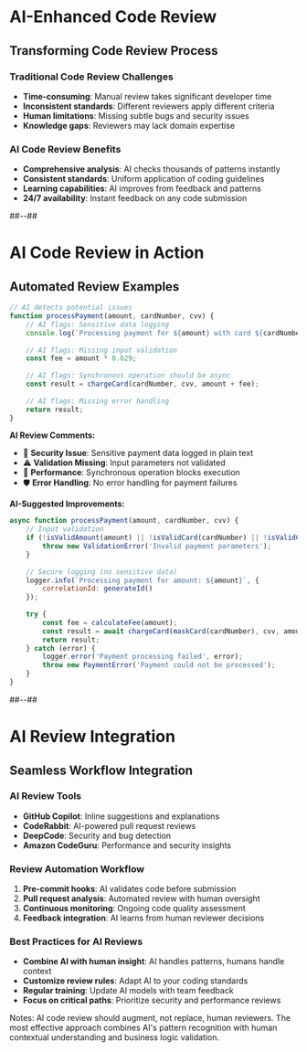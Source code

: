 <!-- .slide -->

# AI-Enhanced Code Review

## **Transforming Code Review Process**

### **Traditional Code Review Challenges**
- **Time-consuming**: Manual review takes significant developer time
- **Inconsistent standards**: Different reviewers apply different criteria
- **Human limitations**: Missing subtle bugs and security issues
- **Knowledge gaps**: Reviewers may lack domain expertise

### **AI Code Review Benefits**
- **Comprehensive analysis**: AI checks thousands of patterns instantly
- **Consistent standards**: Uniform application of coding guidelines
- **Learning capabilities**: AI improves from feedback and patterns
- **24/7 availability**: Instant feedback on any code submission

##--##

<!-- .slide: class="with-code" -->

# AI Code Review in Action

## **Automated Review Examples**

```javascript
// AI detects potential issues
function processPayment(amount, cardNumber, cvv) {
    // AI flags: Sensitive data logging
    console.log(`Processing payment for ${amount} with card ${cardNumber}`);
    
    // AI flags: Missing input validation
    const fee = amount * 0.029;
    
    // AI flags: Synchronous operation should be async
    const result = chargeCard(cardNumber, cvv, amount + fee);
    
    // AI flags: Missing error handling
    return result;
}
```

**AI Review Comments:**
- 🔐 **Security Issue**: Sensitive payment data logged in plain text
- ⚠️ **Validation Missing**: Input parameters not validated
- 🚀 **Performance**: Synchronous operation blocks execution
- 🛡️ **Error Handling**: No error handling for payment failures

**AI-Suggested Improvements:**
```javascript
async function processPayment(amount, cardNumber, cvv) {
    // Input validation
    if (!isValidAmount(amount) || !isValidCard(cardNumber) || !isValidCVV(cvv)) {
        throw new ValidationError('Invalid payment parameters');
    }
    
    // Secure logging (no sensitive data)
    logger.info(`Processing payment for amount: ${amount}`, { 
        correlationId: generateId() 
    });
    
    try {
        const fee = calculateFee(amount);
        const result = await chargeCard(maskCard(cardNumber), cvv, amount + fee);
        return result;
    } catch (error) {
        logger.error('Payment processing failed', error);
        throw new PaymentError('Payment could not be processed');
    }
}
```

##--##

<!-- .slide -->

# AI Review Integration

## **Seamless Workflow Integration**

### **AI Review Tools**
- **GitHub Copilot**: Inline suggestions and explanations
- **CodeRabbit**: AI-powered pull request reviews
- **DeepCode**: Security and bug detection
- **Amazon CodeGuru**: Performance and security insights

### **Review Automation Workflow**
1. **Pre-commit hooks**: AI validates code before submission
2. **Pull request analysis**: Automated review with human oversight
3. **Continuous monitoring**: Ongoing code quality assessment
4. **Feedback integration**: AI learns from human reviewer decisions

### **Best Practices for AI Reviews**
- **Combine AI with human insight**: AI handles patterns, humans handle context
- **Customize review rules**: Adapt AI to your coding standards
- **Regular training**: Update AI models with team feedback
- **Focus on critical paths**: Prioritize security and performance reviews

Notes:
AI code review should augment, not replace, human reviewers. The most effective approach combines AI's pattern recognition with human contextual understanding and business logic validation.
